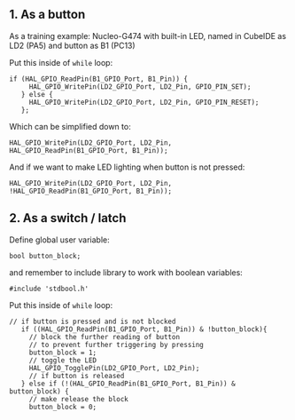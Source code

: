 
## 1. As a button

As a training example: Nucleo-G474 with built-in LED, named in CubeIDE as LD2 (PA5) and button as B1 (PC13)


Put this inside of `while` loop:
```
if (HAL_GPIO_ReadPin(B1_GPIO_Port, B1_Pin)) {
     HAL_GPIO_WritePin(LD2_GPIO_Port, LD2_Pin, GPIO_PIN_SET);
   } else {
     HAL_GPIO_WritePin(LD2_GPIO_Port, LD2_Pin, GPIO_PIN_RESET);
   };
```

Which can be simplified down to:
```
HAL_GPIO_WritePin(LD2_GPIO_Port, LD2_Pin, HAL_GPIO_ReadPin(B1_GPIO_Port, B1_Pin));
```
And if we want to make LED lighting when button is not pressed:
```
HAL_GPIO_WritePin(LD2_GPIO_Port, LD2_Pin, !HAL_GPIO_ReadPin(B1_GPIO_Port, B1_Pin));
```

## 2. As a switch / latch


Define global user variable:
```
bool button_block;
```
and remember to include library to work with boolean variables:

```
#include 'stdbool.h'
```

Put this inside of `while` loop:
```
// if button is pressed and is not blocked
   if ((HAL_GPIO_ReadPin(B1_GPIO_Port, B1_Pin)) & !button_block){
     // block the further reading of button
     // to prevent further triggering by pressing
     button_block = 1;
     // toggle the LED
     HAL_GPIO_TogglePin(LD2_GPIO_Port, LD2_Pin);
     // if button is released
   } else if (!(HAL_GPIO_ReadPin(B1_GPIO_Port, B1_Pin)) & button_block) {
     // make release the block
     button_block = 0;
```
